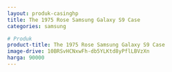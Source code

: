 ```yaml
---
layout: produk-casinghp
title: The 1975 Rose Samsung Galaxy S9 Case
categories: samsung

# Produk
product-title: The 1975 Rose Samsung Galaxy S9 Case
image-drive: 10BRSvHCNxwFh-db5YLKtd8yPflLBVzXn
harga: 90000
---
```

